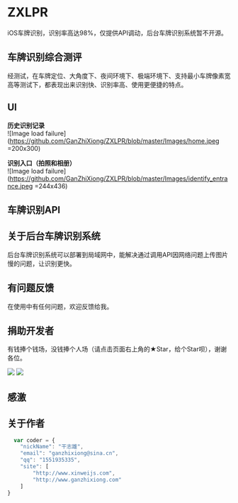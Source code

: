 # ZXLPR
iOS车牌识别，识别率高达98%，仅提供API调动，后台车牌识别系统暂不开源。

## 车牌识别综合测评
经测试，在车牌定位、大角度下、夜间环境下、极端环境下、支持最小车牌像素宽高等测试下，都表现出来识别快、识别率高、使用更便捷的特点。

## UI 
**历史识别记录**  
![Image load failure](https://github.com/GanZhiXiong/ZXLPR/blob/master/Images/home.jpeg  =200x300)  

**识别入口（拍照和相册）**    
![Image load failure](https://github.com/GanZhiXiong/ZXLPR/blob/master/Images/identify_entrance.jpeg  =244x436)

## 车牌识别API
   
        
        

## 关于后台车牌识别系统
后台车牌识别系统可以部署到局域网中，能解决通过调用API因网络问题上传图片慢的问题，让识别更快。  
  


## 有问题反馈
在使用中有任何问题，欢迎反馈给我。

## 捐助开发者
有钱捧个钱场，没钱捧个人场（请点击页面右上角的★Star，给个Star呗），谢谢各位。

![](https://github.com/GanZhiXiong/ZhiXiongYouDaoNoteInstallationPackage/blob/master/images/Pay/AlipayQRCode.jpg)
![](https://github.com/GanZhiXiong/ZhiXiongYouDaoNoteInstallationPackage/blob/master/images/Pay/weixinpay_qrcode.jpg)

## 感激
  

## 关于作者

```javascript
  var coder = {
	"nickName": "干志雄",
    "email": "ganzhixiong@sina.cn",
    "qq": "1551935335",
    "site": [
        "http://www.xinweijs.com",
        "http://www.ganzhixiong.com"
    ]
}
```
